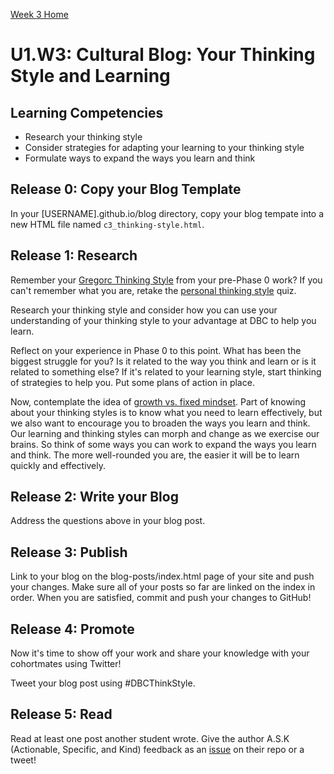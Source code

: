 [Week 3 Home](./)

# U1.W3: Cultural Blog: Your Thinking Style and Learning

## Learning Competencies
- Research your thinking style
- Consider strategies for adapting your learning to your thinking style
- Formulate ways to expand the ways you learn and think

## Release 0: Copy your Blog Template
In your [USERNAME].github.io/blog directory, copy your blog tempate into a new HTML file named `c3_thinking-style.html`.

## Release 1: Research

Remember your [Gregorc Thinking Style](http://web.cortland.edu/andersmd/learning/gregorc.htm) from your pre-Phase 0 work? If you can't remember what you are, retake the [personal thinking style](http://www.thelearningweb.net/personalthink.html) quiz.

Research your thinking style and consider how you can use your understanding of your thinking style to your advantage at DBC to help you learn.

Reflect on your experience in Phase 0 to this point. What has been the biggest struggle for you? Is it related to the way you think and learn or is it related to something else? If it's related to your learning style, start thinking of strategies to help you. Put some plans of action in place.

Now, contemplate the idea of [growth vs. fixed mindset](http://www.brainpickings.org/index.php/2014/01/29/carol-dweck-mindset/). Part of knowing about your thinking styles is to know what you need to learn effectively, but we also want to encourage you to broaden the ways you learn and think. Our learning and thinking styles can morph and change as we exercise our brains. So think of some ways you can work to expand the ways you learn and think. The more well-rounded you are, the easier it will be to learn quickly and effectively.

## Release 2: Write your Blog
Address the questions above in your blog post.

## Release 3: Publish
Link to your blog on the blog-posts/index.html page of your site and push your changes. Make sure all of your posts so far are linked on the index in order. When you are satisfied, commit and push your changes to GitHub!

## Release 4: Promote
Now it's time to show off your work and share your knowledge with your cohortmates using Twitter!

Tweet your blog post using #DBCThinkStyle.

## Release 5: Read
Read at least one post another student wrote. Give the author A.S.K (Actionable, Specific, and Kind) feedback as an [issue](https://github.com/Devbootcamp/phase-0-handbook/blob/master/coding-references/review.md) on their repo or a tweet!